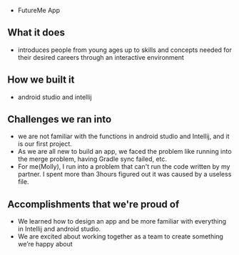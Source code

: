 - FutureMe App

## What it does
* introduces people from young ages up to skills and concepts needed for their desired careers through an interactive environment

## How we built it
* android studio and intellij 

## Challenges we ran into
* we are not familiar with the functions in android studio and Intellij, and it is our first project. 
* As we are all new to build an app, we faced the problem like running into the merge problem, having Gradle sync failed, etc.
* For me(Molly), I run into a problem that can't run the code written by my partner. I spent more than 3hours figured out it was caused by a useless file.

## Accomplishments that we're proud of
* We learned how to design an app and be more familiar with everything in Intellij and android studio.
* We are excited about working together as a team to create something we’re happy about


